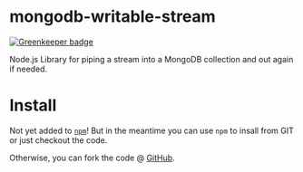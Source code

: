 mongodb-writable-stream
=============

[![Greenkeeper badge](https://badges.greenkeeper.io/mimetnet/mongodb-writable-stream.svg)](https://greenkeeper.io/)

Node.js Library for piping a stream into a MongoDB collection and out again if needed.


Install
=============

Not yet added to [`npm`](http://npmjs.org)! But in the meantime you can use `npm`
to insall from GIT or just checkout the code.

Otherwise, you can fork the code @ [GitHub](https://github.com/mimetnet/mongodb-writable-stream/).
